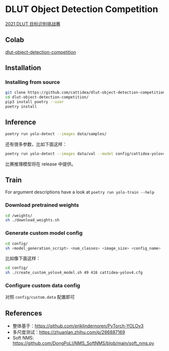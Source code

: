 # DLUT Object Detection Competition

[2021 DLUT 目标识别挑战赛](https://teach.dlut.edu.cn/info/1016/10777.htm)

## Colab

[dlut-object-detection-competition](https://colab.research.google.com/drive/1lW3jsdbdBSZyDF40gcvTFttUSSNQjnrx?usp=sharing)

## Installation
### Installing from source

```bash
git clone https://github.com/cattidea/dlut-object-detection-competition.git
cd dlut-object-detection-competition/
pip3 install poetry --user
poetry install
```

## Inference

```bash
poetry run yolo-detect --images data/samples/
```

还有很多参数，比如下面这样：

```bash
poetry run yolo-detect --images data/val --model config/cattidea-yolov4.cfg --weights checkpoints/yolo_ckpt_127.pth --classes data/object_detection_dataset_train/classes.names --conf_thres 0.35 --nms_thres 0.7 --soft_nms --multiscale_testing
```

比赛推理模型将在 release 中提供。

## Train
For argument descriptions have a look at `poetry run yolo-train --help`

### Download pretrained weights

```bash
cd /weights/
sh ./download_weights.sh
```

### Generate custom model config

```bash
cd config/
sh <model_generation_script> <num_classes> <image_size> <config_name>
```

比如像下面这样：

```bash
cd config/
sh ./create_custom_yolov4_model.sh 49 416 cattidea-yolov4.cfg
```

### Configure custom data config

对照 `config/custom.data` 配置即可

## References

- 整体基于：<https://github.com/eriklindernoren/PyTorch-YOLOv3>
- 多尺度测试：<https://zhuanlan.zhihu.com/p/266887169>
- Soft NMS: <https://github.com/DongPoLI/NMS_SoftNMS/blob/main/soft_nms.py>
